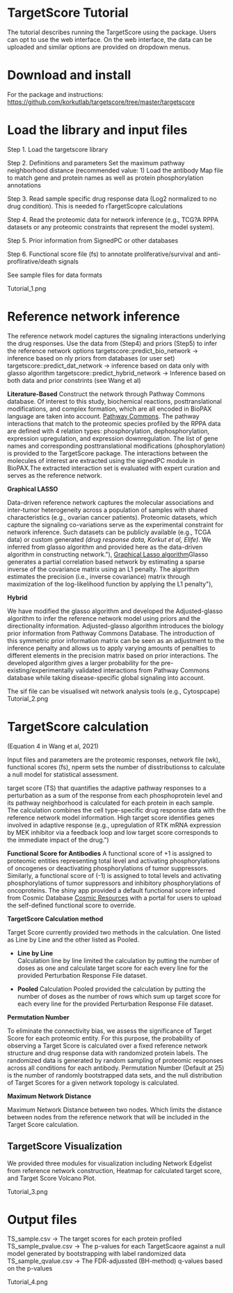 # TargetScore  Tutorial

The tutorial describes running the TargetScore using the package. Users can opt to use the web interface. On the web interface, the data can be uploaded and similar options are provided on dropdown menus.  

# Download and install
For the package and instructions:
https://github.com/korkutlab/targetscore/tree/master/targetscore

# Load the library and input files

Step 1. Load the targetscore library 

Step 2. Definitions and parameters
 Set the maximum pathway neighborhood distance (recommended value: 1)
 Load the antibody Map file to match gene and protein names as well as protein phosphorylation annotations
 
Step 3. Read sample specific drug response data (Log2 normalized to no drug condition). This is needed fo rTargetScopre calculations

Step 4. Read the proteomic data for network inference (e.g., TCG?A RPPA datasets or any proteomic constraints that represent the model system).

Step 5. Prior information from SignedPC or other databases
 
 
Step 6. Functional score file (fs) to annotate proliferative/survival and anti-proflirative/death signals

See sample files for data formats

Tutorial_1.png

# Reference network inference
The reference network model captures the signaling interactions underlying the drug responses.
Use the data from (Step4) and  priors (Step5) to infer the reference network
options
 targetscore::predict_bio_network -> inference based on nly priors from databases (or user set)
 targetscore::predict_dat_network -> inference based on data only with glasso algorithm
 targetscore::predict_hybrid_network -> Inference based on both data and prior constrints (see Wang et al)
 
 **Literature-Based**
Construct the network through Pathway Commons database. Of interest to this study, biochemical reactions, posttranslational modifications, and complex formation, which are all    encoded in BioPAX language are taken into account. [Pathway Commons](https://www.pathwaycommons.org). The pathway interactions that match to the proteomic species profiled by the RPPA data are defined with 4 relation types: phosphorylation, dephosphorylation, expression upregulation, and expression downregulation. The list of gene names and corresponding posttranslational modifications (phosphorylation) is provided to the TargetScore package. The interactions between the molecules of interest are extracted using the signedPC module in BioPAX.The extracted interaction set is evaluated with expert curation and serves as the reference network.


**Graphical LASSO**

Data-driven reference network captures the molecular associations and inter-tumor heterogeneity across a population of samples with shared characteristics (e.g., ovarian cancer patients). Proteomic datasets, which capture the signaling co-variations serve as the experimental constraint for network inference. Such datasets can be publicly available (e.g., TCGA data) or custom generated _(drug response data, Korkut et al, Elife)_. We inferred from glasso algorithm and provided here as the data-driven algorithm in constructing network."),
 [Graphical Lasso algorithm](http://statweb.stanford.edu/~tibs/ftp/glasso-bio.pdf)Glasso generates a partial correlation based network by estimating a sparse inverse of the covariance matrix using an L1 penalty. The algorithm estimates the precision (i.e., inverse covariance) matrix through maximization of the log-likelihood function by applying the L1 penalty"),

 **Hybrid**

We have modified the glasso algorithm and developed the Adjusted-glasso algorithm to infer the reference network model using priors and the directionality information. Adjusted-glasso algorithm introduces the biology prior information from Pathway Commons Database. The introduction of this symmetric prior information matrix can be seen as an adjustment to the inference penalty and allows us to apply varying amounts of penalties to different elements in the precision matrix based on prior interactions. The developed algorithm gives a larger probability for the pre-existing/experimentally validated interactions from Pathway Commons database while taking disease-specific global signaling into account.

 The sif file can be visualised wit network analysis tools (e.g., Cytospcape)
 Tutorial_2.png
 
 # TargetScore calculation 
 (Equation 4 in Wang et al, 2021)
 
Input files and parameters are the proteomic responses, network file (wk), functional scores (fs), nperm sets the number of disstributionss to calculate a null model for statistical assessment.

target score (TS) that quantifies the adaptive pathway responses to a perturbation as a sum of the response from each phosphoprotein level and its pathway neighborhood is calculated for each protein in each sample. The calculation combines the cell type-specific drug response data with the reference network model information. High target score identifies genes involved in adaptive response (e.g., upregulation of RTK mRNA expression by MEK inhibitor via a feedback loop and low target score corresponds to the immediate impact of the drug.") 

**Functional Score for Antibodies**
A functional score of +1 is assigned to proteomic entities representing total level and activating phosphorylations of oncogenes or deactivating phosphorylations of tumor suppressors. Similarly, a functional score of (-1) is assigned to total levels and activating phosphorylations of tumor suppressors and inhibitory phosphorylations of oncoproteins. The shiny app provided a default functional score inferred from Cosmic Database [Cosmic Resources](https://cancer.sanger.ac.uk/cosmic) with a portal for users to upload the self-defined functional score to override.

**TargetScore Calculation method**

Target Score currently provided two methods in the calculation. One listed as Line by Line and the other listed as Pooled.

* **Line by Line**  
Calculation line by line limited the calculation by putting the number of doses as one and calculate target score for each 
every line for the provided Perturbation Response File dataset.

* **Pooled**
Calculation Pooled provided the calculation by putting the number of doses as the number of rows which sum up target score for each 
every line for the provided Perturbation Response File dataset.

**Permutation Number**

To eliminate the connectivity bias, we assess the significance of Target Score for each proteomic entity. For this purpose, the probability of observing a Target Score is calculated over a fixed reference network structure and drug response data with randomized protein labels. The randomized data is generated by random sampling of proteomic responses across all conditions for each antibody. Permutation Number (Default at 25) is the number of randomly bootstrapped data sets, and the null distribution of Target Scores for a given network topology is calculated.

**Maximum Network Distance**

Maximum Network Distance between two nodes. Which limits the distance between nodes from the reference network that will be included in the Target Score calculation.

## TargetScore Visualization

We provided three modules for visualization including Network Edgelist from reference network construction, Heatmap for calculated target score, and Target Score Volcano Plot.

 
 Tutorial_3.png
 
 # Output files
 TS_sample.csv -> The target scores for each protein profiled
 TS_sample_pvalue.csv -> The p-values for each TargetScaore against a null model generated by bootstrapping with label randomized data
 TS_sample_qvalue.csv -> The FDR-adjussted (BH-method) q-values based on the p-values

Tutorial_4.png




